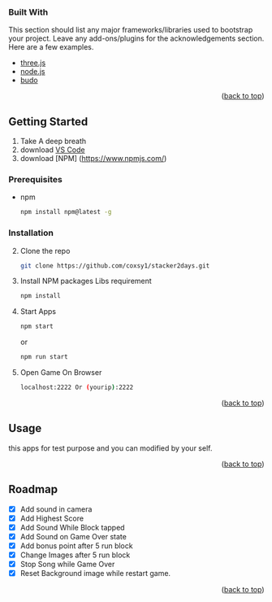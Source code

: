 

### Built With

This section should list any major frameworks/libraries used to bootstrap your project. Leave any add-ons/plugins for the acknowledgements section. Here are a few examples.

* [three.js](https://threejs.org/)
* [node.js](https://reactjs.org/)
* [budo](https://www.npmjs.com/package/budo)

<p align="right">(<a href="#top">back to top</a>)</p>



<!-- GETTING STARTED -->
## Getting Started

1. Take A deep breath
2. download [VS Code](https://code.visualstudio.com/)
3. download [NPM] (https://www.npmjs.com/)

### Prerequisites
 
* npm
  ```sh
  npm install npm@latest -g
  ```

### Installation
2. Clone the repo
   ```sh
   git clone https://github.com/coxsy1/stacker2days.git
   ```
3. Install NPM packages Libs requirement
   ```sh
   npm install
   ``` 
   
3. Start Apps 
   ```sh
   npm start 
   ``` 
   or 
   ```sh
   npm run start 
   ```
   
3. Open Game On Browser 
   ```sh
   localhost:2222 Or (yourip):2222
   ```
   

<p align="right">(<a href="#top">back to top</a>)</p>



<!-- USAGE EXAMPLES -->
## Usage
  this apps for test purpose and you can modified by your self.
<p align="right">(<a href="#top">back to top</a>)</p>



<!-- ROADMAP -->
## Roadmap

- [x] Add sound in camera
- [x] Add Highest Score
- [x] Add Sound While Block tapped
- [x] Add Sound on Game Over state 
- [x] Add bonus point after 5 run block
- [x] Change Images after 5 run block
- [x] Stop Song while Game Over
- [x] Reset Background image while restart game.

<p align="right">(<a href="#top">back to top</a>)</p>

